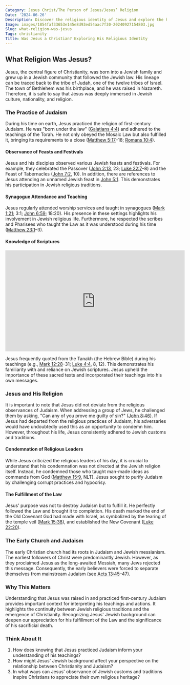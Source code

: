 ```yaml
---
Category: Jesus Christ/The Person of Jesus/Jesus’ Religion
Date: '2024-06-26'
Description: Discover the religious identity of Jesus and explore the historical context surrounding his beliefs. Uncover the truth about whether Jesus belonged to a specific religion or if his teachings transcended traditional boundaries.
Image: images/1854faf33653e145e8d93ed54aac7f30-20240927154803.jpg
Slug: what-religion-was-jesus
Tags: christianity
Title: Was Jesus a Christian? Exploring His Religious Identity
---
```


## What Religion Was Jesus?

Jesus, the central figure of Christianity, was born into a Jewish family and grew up in a Jewish community that followed the Jewish law. His lineage can be traced back to the tribe of Judah, one of the twelve tribes of Israel. The town of Bethlehem was his birthplace, and he was raised in Nazareth. Therefore, it is safe to say that Jesus was deeply immersed in Jewish culture, nationality, and religion.

### The Practice of Judaism

During his time on earth, Jesus practiced the religion of first-century Judaism. He was "born under the law" ([Galatians 4:4](https://www.bibleref.com/Galatians/4/Galatians-4-4.html)) and adhered to the teachings of the Torah. He not only obeyed the Mosaic Law but also fulfilled it, bringing its requirements to a close ([Matthew 5:17](https://www.bibleref.com/Matthew/5/Matthew-5-17.html)–18; [Romans 10:4](https://www.bibleref.com/Romans/10/Romans-10-4.html)).

#### Observance of Feasts and Festivals

Jesus and his disciples observed various Jewish feasts and festivals. For example, they celebrated the Passover ([John 2:13](https://www.bibleref.com/John/2/John-2-13.html), 23; [Luke 22:7](https://www.bibleref.com/Luke/22/Luke-22-7.html)–8) and the Feast of Tabernacles ([John 7:2](https://www.bibleref.com/John/7/John-7-2.html), 10). In addition, there are references to Jesus attending an unnamed Jewish feast in [John 5:1](https://www.bibleref.com/John/5/John-5-1.html). This demonstrates his participation in Jewish religious traditions.

#### Synagogue Attendance and Teaching

Jesus regularly attended worship services and taught in synagogues ([Mark 1:21](https://www.bibleref.com/Mark/1/Mark-1-21.html); 3:1; [John 6:59](https://www.bibleref.com/John/6/John-6-59.html); 18:20). His presence in these settings highlights his involvement in Jewish religious life. Furthermore, he respected the scribes and Pharisees who taught the Law as it was understood during his time ([Matthew 23:1](https://www.bibleref.com/Matthew/23/Matthew-23-1.html)–3).

#### Knowledge of Scriptures


<iframe width="560" height="315" src="https://www.youtube.com/embed/ITEzXLcpKZs" frameborder="0" allow="autoplay; encrypted-media" allowfullscreen></iframe>


Jesus frequently quoted from the Tanakh (the Hebrew Bible) during his teachings (e.g., [Mark 12:28](https://www.bibleref.com/Mark/12/Mark-12-28.html)–31; [Luke 4:4](https://www.bibleref.com/Luke/4/Luke-4-4.html), 8, 12). This demonstrates his familiarity with and reliance on Jewish scriptures. Jesus upheld the importance of these sacred texts and incorporated their teachings into his own messages.

### Jesus and His Religion

It is important to note that Jesus did not deviate from the religious observances of Judaism. When addressing a group of Jews, he challenged them by asking, "Can any of you prove me guilty of sin?" ([John 8:46](https://www.bibleref.com/John/8/John-8-46.html)). If Jesus had departed from the religious practices of Judaism, his adversaries would have undoubtedly used this as an opportunity to condemn him. However, throughout his life, Jesus consistently adhered to Jewish customs and traditions.

#### Condemnation of Religious Leaders

While Jesus criticized the religious leaders of his day, it is crucial to understand that his condemnation was not directed at the Jewish religion itself. Instead, he condemned those who taught man-made ideas as commands from God ([Matthew 15:9](https://www.bibleref.com/Matthew/15/Matthew-15-9.html), NLT). Jesus sought to purify Judaism by challenging corrupt practices and hypocrisy.

#### The Fulfillment of the Law

Jesus' purpose was not to destroy Judaism but to fulfill it. He perfectly followed the Law and brought it to completion. His death marked the end of the Old Covenant God had made with Israel, as symbolized by the tearing of the temple veil ([Mark 15:38](https://www.bibleref.com/Mark/15/Mark-15-38.html)), and established the New Covenant ([Luke 22:20](https://www.bibleref.com/Luke/22/Luke-22-20.html)).

### The Early Church and Judaism

The early Christian church had its roots in Judaism and Jewish messianism. The earliest followers of Christ were predominantly Jewish. However, as they proclaimed Jesus as the long-awaited Messiah, many Jews rejected this message. Consequently, the early believers were forced to separate themselves from mainstream Judaism (see [Acts 13:45](https://www.bibleref.com/Acts/13/Acts-13-45.html)–47).

### Why This Matters

Understanding that Jesus was raised in and practiced first-century Judaism provides important context for interpreting his teachings and actions. It highlights the continuity between Jewish religious traditions and the emergence of Christianity. Recognizing Jesus' Jewish background can deepen our appreciation for his fulfillment of the Law and the significance of his sacrificial death.

### Think About It

1. How does knowing that Jesus practiced Judaism inform your understanding of his teachings?
2. How might Jesus' Jewish background affect your perspective on the relationship between Christianity and Judaism?
3. In what ways can Jesus' observance of Jewish customs and traditions inspire Christians to appreciate their own religious heritage?